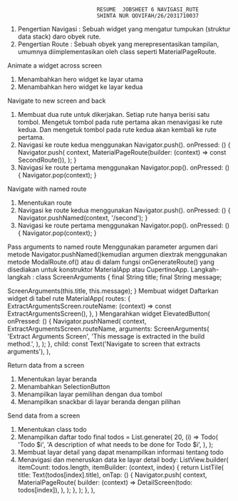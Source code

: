                                 RESUME  JOBSHEET 6 NAVIGASI_RUTE
                                SHINTA NUR QOVIFAH/26/2031710037

1. Pengertian Navigasi : Sebuah widget yang mengatur tumpukan (struktur data stack) daro obyek rute.
2. Pengertian Route : Sebuah obyek yang merepresentasikan tampilan, umumnya diimplementasikan oleh class seperti MaterialPageRoute.

Animate a widget across screen
1. Menambahkan hero widget ke layar utama
2. Menambahkan hero widget ke layar kedua

Navigate to new screen and back
1. Membuat dua rute untuk dikerjakan. Setiap rute hanya berisi satu tombol. Mengetuk tombol pada rute pertama akan menavigasi ke rute kedua. Dan mengetuk tombol pada rute kedua akan kembali ke rute pertama.
2. Navigasi ke route kedua menggunakan Navigator.push().
onPressed: () {
Navigator.push(
    context,
    MaterialPageRoute(builder: (context) => const SecondRoute()),
);
}
3. Navigasi ke route pertama menggunakan Navigator.pop().
onPressed: () {
    Navigator.pop(context);
}

Navigate with named route
1. Menentukan route
2. Navigasi ke route kedua menggunakan Navigator.push().
onPressed: () {
    Navigator.pushNamed(context, '/second');
}
3. Navigasi ke route pertama menggunakan Navigator.pop().
onPressed: () {
    Navigator.pop(context);
}

Pass arguments to named route
Menggunakan parameter argumen dari metode Navigator.pushNamed()kemudian argumen diextrak menggunakan metode ModalRoute.of() atau di dalam fungsi onGenerateRoute() yang disediakan untuk konstruktor MaterialApp atau CupertinoApp.
Langkah-langkah :
class ScreenArguments {
  final String title;
  final String message;

  ScreenArguments(this.title, this.message);
}
Membuat widget
Daftarkan widget di tabel rute
MaterialApp(
 routes: {
     ExtractArgumentsScreen.routeName: (context) =>
     const ExtractArgumentsScreen(),
 },
)
Mengarahkan widget
ElevatedButton(
onPressed: () {
    Navigator.pushNamed(
    context,
    ExtractArgumentsScreen.routeName,
    arguments: ScreenArguments(
        'Extract Arguments Screen',
        'This message is extracted in the build method.',
    ),
    );
},
child: const Text('Navigate to screen that extracts arguments'),
),

Return data from a screen
1. Menentukan layar beranda
2. Menambahkan SelectionButton
3. Menampilkan layar pemilihan dengan dua tombol
4. Menampilkan snackbar di layar beranda dengan pilihan

Send data from a screen
1. Menentukan class todo
2. Menampilkan daftar todo
final todos = List.generate(
20,
(i) => Todo(
    'Todo $i',
    'A description of what needs to be done for Todo $i',
),
);
3. Membuat layar detail yang dapat menampilkan informasi tentang todo
4. Menavigasi dan meneruskan data ke layar detail
body: ListView.builder(
itemCount: todos.length,
itemBuilder: (context, index) {
    return ListTile(
    title: Text(todos[index].title),
    onTap: () {
        Navigator.push(
        context,
        MaterialPageRoute(
            builder: (context) => DetailScreen(todo: todos[index]),
        ),
        );
    },
    );
},
),


